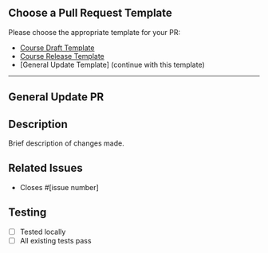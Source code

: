 ## Choose a Pull Request Template

Please choose the appropriate template for your PR:

- [Course Draft Template](?template=course_draft.md)
- [Course Release Template](?template=course_release.md)
- [General Update Template] (continue with this template)

---

## General Update PR

## Description

Brief description of changes made.

## Related Issues

- Closes #[issue number]

## Testing

- [ ] Tested locally
- [ ] All existing tests pass
